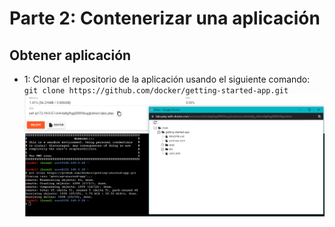 # Parte 2: Contenerizar una aplicación

## Obtener aplicación

+ 1: Clonar el repositorio de la aplicación usando el siguiente comando: `git clone https://github.com/docker/getting-started-app.git`
![Clonar repositorio](/images/Paso2Img1.png)

